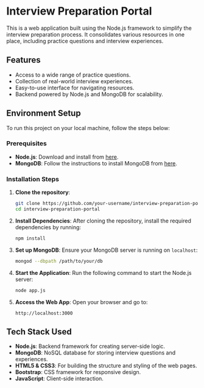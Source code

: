 # Interview Preparation Portal

This is a web application built using the Node.js framework to simplify the interview preparation process. It consolidates various resources in one place, including practice questions and interview experiences.

## Features

- Access to a wide range of practice questions.
- Collection of real-world interview experiences.
- Easy-to-use interface for navigating resources.
- Backend powered by Node.js and MongoDB for scalability.

## Environment Setup

To run this project on your local machine, follow the steps below:

### Prerequisites

- **Node.js**: Download and install from [here](https://nodejs.org/).
- **MongoDB**: Follow the instructions to install MongoDB from [here](https://www.mongodb.com/).

### Installation Steps

1. **Clone the repository**:
    ```bash
    git clone https://github.com/your-username/interview-preparation-portal.git
    cd interview-preparation-portal
    ```

2. **Install Dependencies**:
    After cloning the repository, install the required dependencies by running:
    ```bash
    npm install
    ```

3. **Set up MongoDB**:
    Ensure your MongoDB server is running on `localhost`:
    ```bash
    mongod --dbpath /path/to/your/db
    ```

4. **Start the Application**:
    Run the following command to start the Node.js server:
    ```bash
    node app.js
    ```

5. **Access the Web App**:
    Open your browser and go to:
    ```
    http://localhost:3000
    ```

## Tech Stack Used

- **Node.js**: Backend framework for creating server-side logic.
- **MongoDB**: NoSQL database for storing interview questions and experiences.
- **HTML5 & CSS3**: For building the structure and styling of the web pages.
- **Bootstrap**: CSS framework for responsive design.
- **JavaScript**: Client-side interaction.

